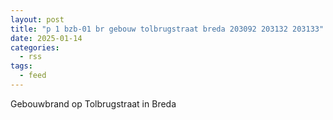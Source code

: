 ```yaml
---
layout: post
title: "p 1 bzb-01 br gebouw tolbrugstraat breda 203092 203132 203133"
date: 2025-01-14
categories: 
  - rss
tags: 
  - feed
---
```


Gebouwbrand op Tolbrugstraat in Breda
